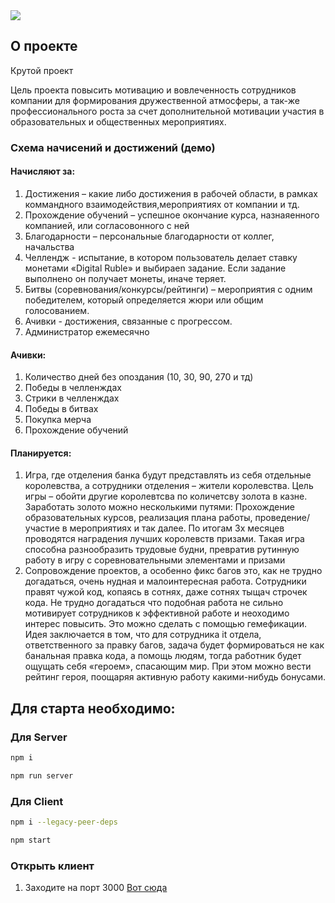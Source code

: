 <img src="icon.png" align="center" />

## О проекте

Крутой проект

Цель проекта повысить мотивацию и вовлеченность сотрудников компании для формирования дружественной атмосферы, а так-же профессионального роста за счет дополнительной мотивации участия в образовательных и общественных мероприятиях.

### Схема начисений и достижений (демо)

#### Начисляют за:

1.	Достижения – какие либо достижения в рабочей области, в рамках коммандного взаимодействия,мероприятиях от компании и тд.
2.	Прохождение обучений – успешное окончание курса, назнаяенного компанией, или согласовонного с ней
3.	Благодарности – персональные благодарности от коллег, начальства
4.	Челлендж - испытание, в котором пользователь делает ставку монетами «Digital Ruble» и выбираеn задание. Если задание выполнено он получает монеты, иначе теряет.
5.	Битвы (соревнования/конкурсы/рейтинги) – мероприятия с одним победителем, который определяется жюри или общим голосованием. 
6.	Ачивки - достижения, связанные с прогрессом.
7.	Администратор ежемесячно

#### Ачивки:
1.	Количество дней без опоздания (10, 30, 90, 270 и тд)
2.	Победы в челленждах
3.	Стрики в челленждах
4.	Победы в битвах
5.	Покупка мерча
6.	Прохождение обучений

#### Планируется:
1.	Игра, где отделения банка будут представлять из себя отдельные королевства, а сотрудники отделения – жители королевства. Цель игры – обойти другие королевтсва по количетсву золота в казне. Заработать золото можно несколькими путями: Прохождение образовательных курсов, реализация плана работы, проведение/участие в мероприятиях и так далее. По итогам 3х месяцев проводятся наградения лучших королевств призами. Такая игра способна разнообразить трудовые будни, превратив рутинную работу в игру с соревновательными элементами и призами
2.	Сопровождение проектов, а особенно фикс багов это, как не трудно догадаться, очень нудная и малоинтересная работа. Сотрудники правят чужой код, копаясь в сотнях, даже сотнях тыщач строчек кода. Не трудно догадаться что подобная работа не сильно мотивирует сотрудников к эффективной работе и неоходимо интерес повысить. Это можно сделать с помощью гемефикации. Идея заключается в том, что для сотрудника it отдела, ответственного за правку багов, задача будет формироваться не как банальная правка кода, а помощь людям, тогда работник будет ощущать себя «героем», спасающим мир. При этом можно вести рейтинг героя, поощаряя активную работу какими-нибудь бонусами.


## Для старта необходимо:
### Для Server

  ```sh
  npm i
  ```

  ```sh
  npm run server
  ```

  ### Для Client

  ```sh
  npm i --legacy-peer-deps
  ```

  ```sh
  npm start
  ```

### Открыть клиент

1. Заходите на порт 3000 [Вот сюда](http://localhost:3000/login)

